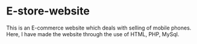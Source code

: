 # E-store-website
This is an E-commerce website which deals with selling of mobile phones.
Here, I have made the website through the use of HTML, PHP, MySql.
